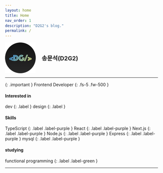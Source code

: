 ```yaml
---
layout: home
title: Home
nav_order: 1
description: "D2G2's blog."
permalink: /
---
```


<div style="display: flex; align-items: center;">
    <img src="./favicon.ico" style="width: 20%; height: 20%;" />
    <p style="margin: 0 0 0 20px; font-size: 1.2rem; font-weight: bold;">
      송문석(D2G2)
    </p>
</div>

---

{: .important }
Frontend Developer
{: .fs-5 .fw-500 }


#### Interested in
dev
{: .label }
design
{: .label }
#### Skills
TypeScript
{: .label .label-purple }
React
{: .label .label-purple }
Next.js
{: .label .label-purple }
Node.js
{: .label .label-purple }
Express
{: .label .label-purple }
mysql
{: .label .label-purple }
#### studying
functional programming
{: .label .label-green }

---